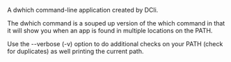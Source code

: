 A dwhich command-line application created by DCli.

The dwhich command is a souped up version of the which command in that it will show you when an app is found in multiple locations on the PATH.

Use the --verbose (-v) option to do additional checks on your PATH (check for duplicates) as well printing the current path.


